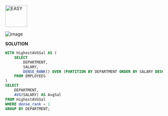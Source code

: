 <img src="https://img.shields.io/badge/EASY-green" alt="EASY" width="70">

![image](https://github.com/user-attachments/assets/f9ed2d30-cf67-4e06-91c9-f99a00c21052)

**SOLUTION**

```sql
WITH HighestAVGSal AS (
    SELECT 
        DEPARTMENT, 
        SALARY,
        DENSE_RANK() OVER (PARTITION BY DEPARTMENT ORDER BY SALARY DESC) as dense_rank
    FROM EMPLOYEES
)
SELECT 
    DEPARTMENT,
    AVG(SALARY) AS AvgSal
FROM HighestAVGSal
WHERE dense_rank = 1
GROUP BY DEPARTMENT;
```
